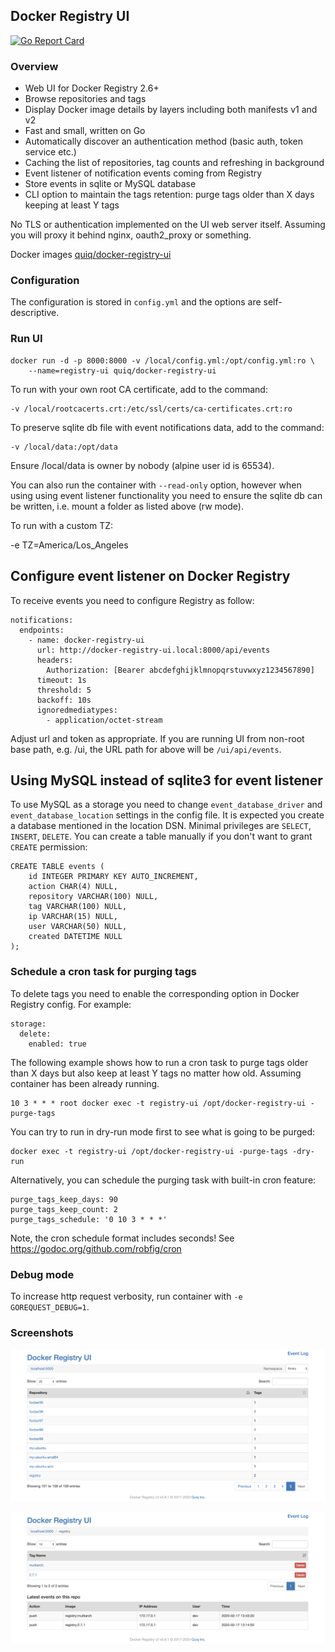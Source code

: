 ## Docker Registry UI

[![Go Report Card](https://goreportcard.com/badge/github.com/quiq/docker-registry-ui)](https://goreportcard.com/report/github.com/quiq/docker-registry-ui)

### Overview

* Web UI for Docker Registry 2.6+
* Browse repositories and tags
* Display Docker image details by layers including both manifests v1 and v2
* Fast and small, written on Go
* Automatically discover an authentication method (basic auth, token service etc.)
* Caching the list of repositories, tag counts and refreshing in background
* Event listener of notification events coming from Registry
* Store events in sqlite or MySQL database
* CLI option to maintain the tags retention: purge tags older than X days keeping at least Y tags

No TLS or authentication implemented on the UI web server itself.
Assuming you will proxy it behind nginx, oauth2_proxy or something.

Docker images [quiq/docker-registry-ui](https://hub.docker.com/r/quiq/docker-registry-ui/tags/)

### Configuration

The configuration is stored in `config.yml` and the options are self-descriptive.

### Run UI

    docker run -d -p 8000:8000 -v /local/config.yml:/opt/config.yml:ro \
        --name=registry-ui quiq/docker-registry-ui

To run with your own root CA certificate, add to the command:

    -v /local/rootcacerts.crt:/etc/ssl/certs/ca-certificates.crt:ro

To preserve sqlite db file with event notifications data, add to the command:

    -v /local/data:/opt/data

Ensure /local/data is owner by nobody (alpine user id is 65534).

You can also run the container with `--read-only` option, however when using using event listener functionality
you need to ensure the sqlite db can be written, i.e. mount a folder as listed above (rw mode).

To run with a custom TZ:

  -e TZ=America/Los_Angeles

## Configure event listener on Docker Registry

To receive events you need to configure Registry as follow:

    notifications:
      endpoints:
        - name: docker-registry-ui
          url: http://docker-registry-ui.local:8000/api/events
          headers:
            Authorization: [Bearer abcdefghijklmnopqrstuvwxyz1234567890]
          timeout: 1s
          threshold: 5
          backoff: 10s
          ignoredmediatypes:
            - application/octet-stream

Adjust url and token as appropriate.
If you are running UI from non-root base path, e.g. /ui, the URL path for above will be `/ui/api/events`.

## Using MySQL instead of sqlite3 for event listener

To use MySQL as a storage you need to change `event_database_driver` and `event_database_location`
settings in the config file. It is expected you create a database mentioned in the location DSN.
Minimal privileges are `SELECT`, `INSERT`, `DELETE`.
You can create a table manually if you don't want to grant `CREATE` permission:

	CREATE TABLE events (
		id INTEGER PRIMARY KEY AUTO_INCREMENT,
		action CHAR(4) NULL,
		repository VARCHAR(100) NULL,
		tag VARCHAR(100) NULL,
		ip VARCHAR(15) NULL,
		user VARCHAR(50) NULL,
		created DATETIME NULL
	);

### Schedule a cron task for purging tags

To delete tags you need to enable the corresponding option in Docker Registry config. For example:

    storage:
      delete:
        enabled: true

The following example shows how to run a cron task to purge tags older than X days but also keep
at least Y tags no matter how old. Assuming container has been already running.

    10 3 * * * root docker exec -t registry-ui /opt/docker-registry-ui -purge-tags

You can try to run in dry-run mode first to see what is going to be purged:

    docker exec -t registry-ui /opt/docker-registry-ui -purge-tags -dry-run

Alternatively, you can schedule the purging task with built-in cron feature:

    purge_tags_keep_days: 90
    purge_tags_keep_count: 2
    purge_tags_schedule: '0 10 3 * * *'

Note, the cron schedule format includes seconds! See https://godoc.org/github.com/robfig/cron

### Debug mode

To increase http request verbosity, run container with `-e GOREQUEST_DEBUG=1`.

### Screenshots

![image](screenshots/1.png)

![image](screenshots/2.png)
